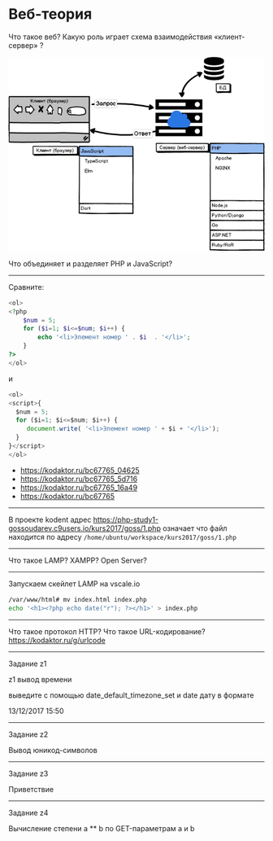 # Веб-теория

Что такое веб? Какую роль играет схема взаимодействия «клиент-сервер» ?

![alt scheme](images/web.png "Начало работы")



Что объединяет и разделяет PHP и JavaScript?

---

Сравните:


```PHP
<ol>
<?php
    $num = 5;
    for ($i=1; $i<=$num; $i++) {
        echo '<li>Элемент номер ' . $i  . '</li>';
    }
?>
</ol>
```
и
```JavaScript
<ol>
<script>{
  $num = 5;
  for ($i=1; $i<=$num; $i++) {
     document.write( '<li>Элемент номер ' + $i + '</li>');                   
  }
}</script>
</ol> 
```

- https://kodaktor.ru/bc67765_04625
- https://kodaktor.ru/bc67765_5d716
- https://kodaktor.ru/bc67765_16a49
- https://kodaktor.ru/bc67765

---
В проекте kodent адрес https://php-study1-gossoudarev.c9users.io/kurs2017/goss/1.php означает что файл находится по адресу `/home/ubuntu/workspace/kurs2017/goss/1.php`

---

Что такое LAMP? XAMPP? Open Server?

---

Запускаем скейлет LAMP на vscale.io

```bash
/var/www/html# mv index.html index.php
echo '<h1><?php echo date("r"); ?></h1>' > index.php
```


---

Что такое протокол HTTP? Что такое URL-кодирование? https://kodaktor.ru/g/urlcode 


---
Задание z1

z1 вывод времени

выведите с помощью date_default_timezone_set и date дату в формате

13/12/2017 15:50 


---
Задание z2

Вывод юникод-символов


---
Задание z3

Приветствие


---
Задание z4

Вычисление степени a ** b по GET-параметрам a и b



